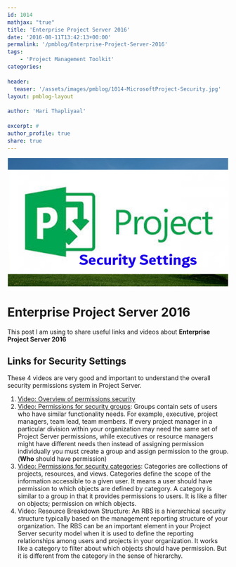 ```yaml
---
id: 1014   
mathjax: "true"
title: 'Enterprise Project Server 2016'
date: '2016-08-11T13:42:13+00:00'
permalink: '/pmblog/Enterprise-Project-Server-2016'
tags: 
    - 'Project Management Toolkit'
categories:

header:
  teaser: '/assets/images/pmblog/1014-MicrosoftProject-Security.jpg'
layout: pmblog-layout 

author: 'Hari Thapliyaal'

excerpt: #
author_profile: true
share: true
---
```

![](/assets/images/pmblog/1014-MicrosoftProject-Security.jpg)   


# Enterprise Project Server 2016

This post I am using to share useful links and videos about **Enterprise Project Server 2016**

## Links for Security Settings

These 4 videos are very good and important to understand the overall security permissions system in Project Server.  

1. [Video: Overview of permissions security](https://support.office.com/en-us/article/Video-series-How-security-permissions-work-in-Project-Server-a19fb429-4f8f-4aa1-a186-8a33650c9801)
2. [Video: Permissions for security groups](https://support.office.com/en-us/article/Video-series-How-security-permissions-work-in-Project-Server-a19fb429-4f8f-4aa1-a186-8a33650c9801): Groups contain sets of users who have similar functionality needs. For example, executive, project managers, team lead, team members. If every project manager in a particular division within your organization may need the same set of Project Server permissions, while executives or resource managers might have different needs then instead of assigning permission individually you must create a group and assign permission to the group. (**Who** should have permission)
3. [Video: Permissions for security categories](https://support.office.com/en-us/article/Video-series-How-security-permissions-work-in-Project-Server-a19fb429-4f8f-4aa1-a186-8a33650c9801): Categories are collections of projects, resources, and views. Categories define the scope of the information accessible to a given user. It means a user should have permission to which objects are defined by category. A category is similar to a group in that it provides permissions to users. It is like a filter on objects; permission on which objects.
4. Video: Resource Breakdown Structure: An RBS is a hierarchical security structure typically based on the management reporting structure of your organization. The RBS can be an important element in your Project Server security model when it is used to define the reporting relationships among users and projects in your organization. It works like a category to filter about which objects should have permission. But it is different from the category in the sense of hierarchy.